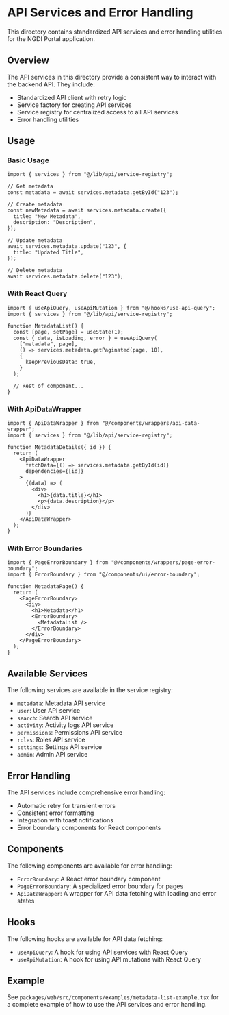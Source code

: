 # API Services and Error Handling

This directory contains standardized API services and error handling utilities for the NGDI Portal application.

## Overview

The API services in this directory provide a consistent way to interact with the backend API. They include:

- Standardized API client with retry logic
- Service factory for creating API services
- Service registry for centralized access to all API services
- Error handling utilities

## Usage

### Basic Usage

```tsx
import { services } from "@/lib/api/service-registry";

// Get metadata
const metadata = await services.metadata.getById("123");

// Create metadata
const newMetadata = await services.metadata.create({
  title: "New Metadata",
  description: "Description",
});

// Update metadata
await services.metadata.update("123", {
  title: "Updated Title",
});

// Delete metadata
await services.metadata.delete("123");
```

### With React Query

```tsx
import { useApiQuery, useApiMutation } from "@/hooks/use-api-query";
import { services } from "@/lib/api/service-registry";

function MetadataList() {
  const [page, setPage] = useState(1);
  const { data, isLoading, error } = useApiQuery(
    ["metadata", page],
    () => services.metadata.getPaginated(page, 10),
    {
      keepPreviousData: true,
    }
  );

  // Rest of component...
}
```

### With ApiDataWrapper

```tsx
import { ApiDataWrapper } from "@/components/wrappers/api-data-wrapper";
import { services } from "@/lib/api/service-registry";

function MetadataDetails({ id }) {
  return (
    <ApiDataWrapper
      fetchData={() => services.metadata.getById(id)}
      dependencies={[id]}
    >
      {(data) => (
        <div>
          <h1>{data.title}</h1>
          <p>{data.description}</p>
        </div>
      )}
    </ApiDataWrapper>
  );
}
```

### With Error Boundaries

```tsx
import { PageErrorBoundary } from "@/components/wrappers/page-error-boundary";
import { ErrorBoundary } from "@/components/ui/error-boundary";

function MetadataPage() {
  return (
    <PageErrorBoundary>
      <div>
        <h1>Metadata</h1>
        <ErrorBoundary>
          <MetadataList />
        </ErrorBoundary>
      </div>
    </PageErrorBoundary>
  );
}
```

## Available Services

The following services are available in the service registry:

- `metadata`: Metadata API service
- `user`: User API service
- `search`: Search API service
- `activity`: Activity logs API service
- `permissions`: Permissions API service
- `roles`: Roles API service
- `settings`: Settings API service
- `admin`: Admin API service

## Error Handling

The API services include comprehensive error handling:

- Automatic retry for transient errors
- Consistent error formatting
- Integration with toast notifications
- Error boundary components for React components

## Components

The following components are available for error handling:

- `ErrorBoundary`: A React error boundary component
- `PageErrorBoundary`: A specialized error boundary for pages
- `ApiDataWrapper`: A wrapper for API data fetching with loading and error states

## Hooks

The following hooks are available for API data fetching:

- `useApiQuery`: A hook for using API services with React Query
- `useApiMutation`: A hook for using API mutations with React Query

## Example

See `packages/web/src/components/examples/metadata-list-example.tsx` for a complete example of how to use the API services and error handling.
